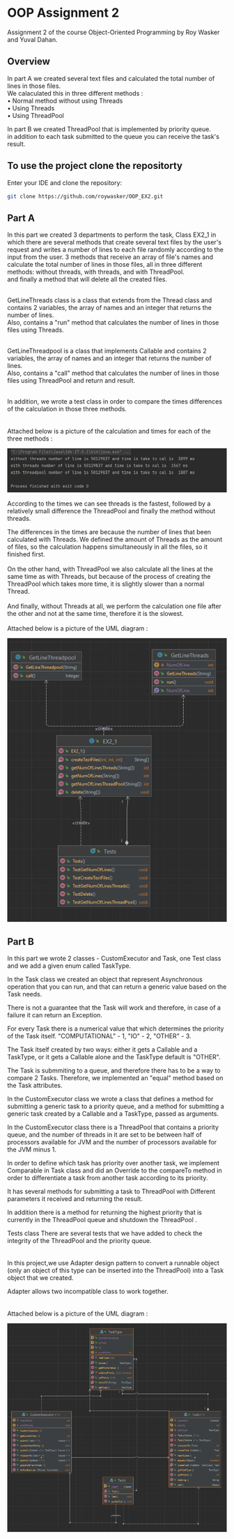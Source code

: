 # OOP Assignment 2
Assignment 2 of the course Object-Oriented Programming by Roy Wasker and Yuval Dahan.

##  Overview

In part A we created several text files and calculated the total number of lines in those files.<br>
We calaculated this in three different methods : <br>
• Normal method without using Threads<br>
• Using Threads<br>
• Using ThreadPool<br>

In part B we created ThreadPool that is implemented by priority queue. <br> 
in addition to each task submitted to the queue you can receive the task's result.


## To use the project clone the repositorty
Enter your IDE and clone the repository:
  ```sh
  git clone https://github.com/roywasker/OOP_EX2.git
  ```

## Part A

In this part we created 3 departments to perform the task,
Class EX2_1 in which there are several methods that create several text files by the user's request and writes a number of lines to each file randomly according to the input from the user.
3 methods that receive an array of file's names and calculate the total number of lines in those files, all in three different methods: without threads, with threads, and with ThreadPool.<br>
and finally a method that will delete all the created files.

<br>
GetLineThreads class is a class that extends from the Thread class and contains 2 variables, the array of names and an integer that returns the number of lines.<br>
Also, contains a "run" method that calculates the number of lines in those files using Threads.<br><br>

GetLineThreadpool is a class that implements Callable <Integer> and contains 2 variables, the array of names and an integer that returns the number of lines.<br>
Also, contains a "call" method that calculates the number of lines in those files using ThreadPool and return and result.<br><br>

In addition, we wrote a test class in order to compare the times differences of the calculation in those three methods.<br><br><br>
Attached below is a picture of the calculation and times for each of the three methods :

<img src="EX2_1 tests.png" alt="EX2_1 tests.png" title="EX2_1 tests.png">

According to the times we can see threads is the fastest, followed by a relatively small difference the ThreadPool and finally the method without threads.

The differences in the times are because the number of lines that been calculated with Threads.
We defined the amount of Threads as the amount of files, so the calculation happens simultaneously in all the files, so it finished first.<br><br>
On the other hand, with ThreadPool we also calculate all the lines at the same time as with Threads, but because of the process of creating the ThreadPool which takes more time, it is slightly slower than a normal Thread.<br><br>
And finally, without Threads at all, we perform the calculation one file after the other and not at the same time, therefore it is the slowest.<br><br>
Attached below is a picture of the UML diagram :

<img src="EX2_1 diagram.png" alt="EX2_1 diagram.png" title="EX2_1 diagram.png">

## Part B

In this part we wrote 2 classes - CustomExecutor and Task, one Test class and we add a given enum called TaskType.

In the Task class we created an object that represent Asynchronous operation that you can run, and that can return a generic value based on the Task needs.
  
  
There is not a guarantee that the Task will work and therefore, in case of a failure it can return an Exception.
  
For every Task there is a numerical value that which determines the priority of the Task itself.
"COMPUTATIONAL" - 1, "IO" - 2, "OTHER" - 3.
  
The Task itself created by two ways: either it gets a Callable and a TaskType, or it gets a Callable alone and the TaskType default is "OTHER".
  
The Task is submmiting to a queue, and therefore there has to be a way to compare 2 Tasks.
Therefore, we implemented an "equal" method based on the Task attributes.

In the CustomExecutor class we wrote a class that defines a method for submitting a generic task to a priority queue, and a method for submitting a generic task created by a Callable<V> and a TaskType, passed as arguments.

In the CustomExecutor class there is a ThreadPool that contains a priority queue, and the number of threads in it are set to be between half of processors available for JVM and the number of processors available for the JVM minus 1.

In order to define which task has priority over another task, we implement Comparable in Task class and did an Override to the compareTo method in order to differentiate a task from another task according to its priority.

It has several methods for submitting a task to ThreadPool with Different parameters it received and returning the result.

In addition there is a method for returning the highest priority that is currently in the ThreadPool queue and shutdown the ThreadPool .

Tests class There are several tests that we have added to check the integrity of the ThreadPool and the priority queue.
<br><br><br>
In this project,we use Adapter design pattern to convert a runnable object (only an object of this type can be inserted into the ThreadPool) into a Task object that we created.

Adapter allows two incompatible class to work together.
<br><br><br>
Attached below is a picture of the UML diagram :

<img src="EX2_2 diagram.png" alt="EX2_2 diagram.png" title="EX2_2 diagram.png">
